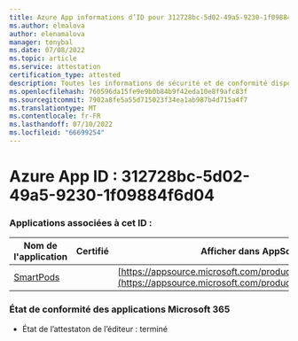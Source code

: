 ```yaml
---
title: Azure App informations d’ID pour 312728bc-5d02-49a5-9230-1f09884f6d04
ms.author: elmalova
author: elenamalova
manager: tonybal
ms.date: 07/08/2022
ms.topic: article
ms.service: attestation
certification_type: attested
description: Toutes les informations de sécurité et de conformité disponibles pour 312728bc-5d02-49a5-9230-1f09884f6d04.
ms.openlocfilehash: 760596da15fe9e9b0b84b9f42eda10e8f9afc83f
ms.sourcegitcommit: 7902a8fe5a55d715023f34ea1ab987b4d715a4f7
ms.translationtype: MT
ms.contentlocale: fr-FR
ms.lasthandoff: 07/10/2022
ms.locfileid: "66699254"
---
```

# <a name="azure-app-id-312728bc-5d02-49a5-9230-1f09884f6d04"></a>Azure App ID : 312728bc-5d02-49a5-9230-1f09884f6d04


### <a name="apps-associated-with-this-id"></a>Applications associées à cet ID :
| **Nom de l'application** | **Certifié** | **Afficher dans AppSource** |
|--------------|---------------|-----------------------|
| [SmartPods](../forward/WA200004105.md) |  | [https://appsource.microsoft.com/product/office/WA200004105](https://appsource.microsoft.com/product/office/WA200004105) |

### <a name="microsoft-365-app-compliance-status"></a>État de conformité des applications Microsoft 365
- État de l’attestaton de l’éditeur : terminé
